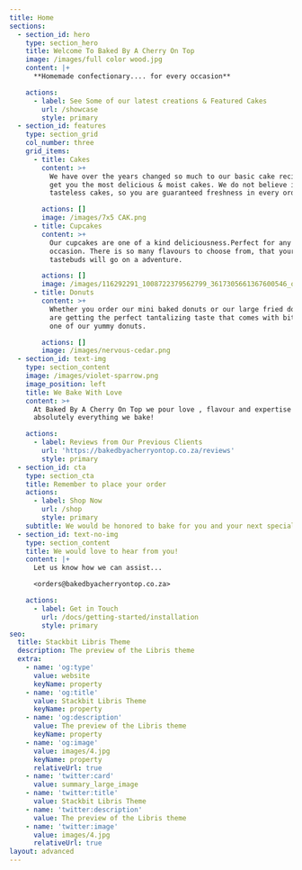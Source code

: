 ```yaml
---
title: Home
sections:
  - section_id: hero
    type: section_hero
    title: Welcome To Baked By A Cherry On Top
    image: /images/full color wood.jpg
    content: |+
      **Homemade confectionary.... for every occasion**

    actions:
      - label: See Some of our latest creations & Featured Cakes
        url: /showcase
        style: primary
  - section_id: features
    type: section_grid
    col_number: three
    grid_items:
      - title: Cakes
        content: >+
          We have over the years changed so much to our basic cake recipe, to
          get you the most delicious & moist cakes. We do not believe in dry &
          tasteless cakes, so you are guaranteed freshness in every order.

        actions: []
        image: /images/7x5 CAK.png
      - title: Cupcakes
        content: >+
          Our cupcakes are one of a kind deliciousness.Perfect for any & every
          occasion. There is so many flavours to choose from, that your
          tastebuds will go on a adventure.

        actions: []
        image: /images/116292291_1008722379562799_3617305661367600546_o.jpg
      - title: Donuts
        content: >+
          Whether you order our mini baked donuts or our large fried donuts, you
          are getting the perfect tantalizing taste that comes with biting into
          one of our yummy donuts.

        actions: []
        image: /images/nervous-cedar.png
  - section_id: text-img
    type: section_content
    image: /images/violet-sparrow.png
    image_position: left
    title: We Bake With Love
    content: >+
      At Baked By A Cherry On Top we pour love , flavour and expertise into
      absolutely everything we bake!

    actions:
      - label: Reviews from Our Previous Clients
        url: 'https://bakedbyacherryontop.co.za/reviews'
        style: primary
  - section_id: cta
    type: section_cta
    title: Remember to place your order
    actions:
      - label: Shop Now
        url: /shop
        style: primary
    subtitle: We would be honored to bake for you and your next special event!
  - section_id: text-no-img
    type: section_content
    title: We would love to hear from you!
    content: |+
      Let us know how we can assist...

      <orders@bakedbyacherryontop.co.za>

    actions:
      - label: Get in Touch
        url: /docs/getting-started/installation
        style: primary
seo:
  title: Stackbit Libris Theme
  description: The preview of the Libris theme
  extra:
    - name: 'og:type'
      value: website
      keyName: property
    - name: 'og:title'
      value: Stackbit Libris Theme
      keyName: property
    - name: 'og:description'
      value: The preview of the Libris theme
      keyName: property
    - name: 'og:image'
      value: images/4.jpg
      keyName: property
      relativeUrl: true
    - name: 'twitter:card'
      value: summary_large_image
    - name: 'twitter:title'
      value: Stackbit Libris Theme
    - name: 'twitter:description'
      value: The preview of the Libris theme
    - name: 'twitter:image'
      value: images/4.jpg
      relativeUrl: true
layout: advanced
---
```

